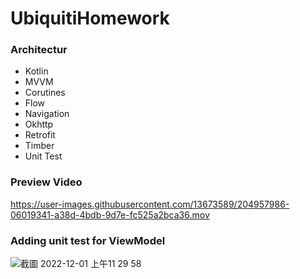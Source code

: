 # UbiquitiHomework

### Architectur
- Kotlin
- MVVM
- Corutines
- Flow
- Navigation
- Okhttp
- Retrofit
- Timber
- Unit Test

### Preview Video


https://user-images.githubusercontent.com/13673589/204957986-06019341-a38d-4bdb-9d7e-fc525a2bca36.mov

### Adding unit test for ViewModel

![截圖 2022-12-01 上午11 29 58](https://user-images.githubusercontent.com/13673589/204959333-f6f6ac4c-ac00-46eb-8eed-576c5bca5d72.png)

